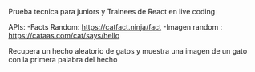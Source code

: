 Prueba tecnica para juniors y Trainees de React en live coding

APIs:
-Facts Random: https://catfact.ninja/fact
-Imagen random : https://cataas.com/cat/says/hello

Recupera un hecho aleatorio de gatos y muestra una imagen de un gato con la primera palabra del hecho
